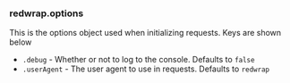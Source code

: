 ### redwrap.options

This is the options object used when initializing requests. Keys are shown below

 - `.debug` - Whether or not to log to the console. Defaults to `false`
 - `.userAgent` - The user agent to use in requests. Defaults to `redwrap`
